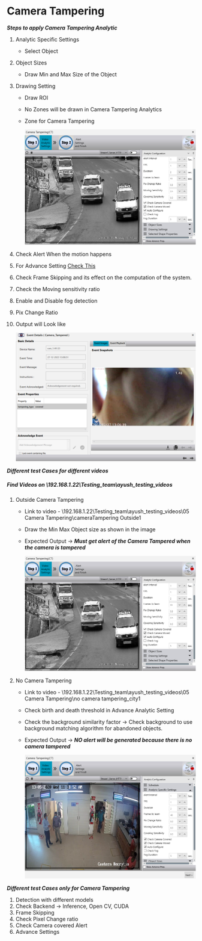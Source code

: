 # **Camera Tampering**
 
***Steps to apply Camera Tampering Analytic***

1. Analytic Specific Settings
   - Select Object
2. Object Sizes
   - Draw Min and Max Size of the Object
3. Drawing Setting
   - Draw ROI
   - No Zones will be drawn in Camera Tampering Analytics

   - Zone for Camera Tampering

     ![image](https://github.com/ayushaggarwalI2V/Video-Analytics-Server/blob/main/05%20Camera%20Tampering/images/Camera%20Tampering.png "Camera Tampering")

4. Check Alert When the motion happens
5. For Advance Setting [Check This](https://stackoverflowteams.com/c/i2v-systems/questions/132)
6. Check Frame Skipping and its effect on the computation of the system.
7. Check the Moving sensitivity ratio
8. Enable and Disable fog detection
9. Pix Change Ratio
10. Output will Look like

     ![image](https://github.com/ayushaggarwalI2V/Video-Analytics-Server/blob/main/05%20Camera%20Tampering/images/camera%20tampered%20covered%20alert.png "Camera TamperingOutput")

***Different test Cases for different videos***
##### Find Videos on _\\192.168.1.22\Testing_team\ayush_testing_videos_

1. Outside Camera Tampering
   - Link to video - \\192.168.1.22\Testing_team\ayush_testing_videos\05 Camera Tampering\cameraTampering Outside1
   - Draw the Min Max Object size as shown in the image
   - Expected Output -> **_Must get alert of the Camera Tampered when the camera is tampered_**
     
     ![image](https://github.com/ayushaggarwalI2V/Video-Analytics-Server/blob/main/05%20Camera%20Tampering/images/Camera%20Tampering.png "Camera Tampering")

2. No Camera Tampering
   - Link to video - \\192.168.1.22\Testing_team\ayush_testing_videos\05 Camera Tampering\no camera tampering_city1
   - Check birth and death threshold in Advance Analytic Setting
   - Check the background similarity factor -> Check background to use background matching algorithm for abandoned objects.
   - Expected Output -> **_NO alert will be generated because there is no camera tampered_**
   
     ![image](https://github.com/ayushaggarwalI2V/Video-Analytics-Server/blob/main/05%20Camera%20Tampering/images/no%20camera%20tampered.png "No Camera Tampering")

***Different test Cases only for Camera Tampering***

1. Detection with different models
2. Check Backend -> Inference, Open CV, CUDA
3. Frame Skipping
4. Check Pixel Change ratio
5. Check Camera covered Alert
10. Advance Settings
  
